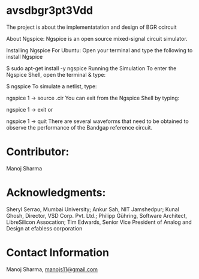 # avsdbgr3pt3Vdd
The project is about the implementatation and design of BGR ccircuit


About Ngspice:
Ngspice is an open source mixed-signal circuit simulator.

Installing Ngspice For Ubuntu:
Open your terminal and type the following to install Ngspice

$  sudo apt-get install -y ngspice
Running the Simulation
To enter the Ngspice Shell, open the terminal & type:

$ ngspice
To simulate a netlist, type:

ngspice 1 ->  source <filename>.cir
You can exit from the Ngspice Shell by typing:

ngspice 1 ->  exit
or

ngspice 1 ->  quit
There are several waveforms that need to be obtained to observe the performance of the Bandgap reference circuit.




Contributor:
===================================

Manoj Sharma


Acknowledgments:
===================================

Sheryl Serrao, Mumbai University;
Ankur Sah, NIT Jamshedpur;
Kunal Ghosh, Director, VSD Corp. Pvt. Ltd.;
Philipp Gühring, Software Architect, LibreSilicon Assocation;
Tim Edwards, Senior Vice President of Analog and Design at efabless corporation

Contact Information
===================================

Manoj Sharma, manojs11@gmail.com
